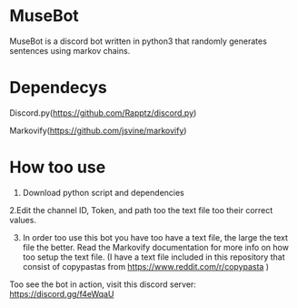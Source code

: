 # MuseBot
MuseBot is a discord bot written in python3 that randomly generates sentences using markov chains. 

# Dependecys
Discord.py(https://github.com/Rapptz/discord.py)

Markovify(https://github.com/jsvine/markovify)

# How too use
1. Download python script and dependencies

2.Edit the channel ID, Token, and path too the text file too their correct values.

3. In order too use this bot you have too have a text file, the large the text file the better. Read the Markovify documentation for more info on how too setup the text file. (I have a text file included in this repository that consist of copypastas from https://www.reddit.com/r/copypasta )






Too see the bot in action, visit this discord server:  https://discord.gg/f4eWqaU 
